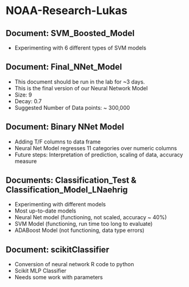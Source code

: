 # NOAA-Research-Lukas

## Document: SVM_Boosted_Model
- Experimenting with 6 different types of SVM models


## Document: Final_NNet_Model
- This document should be run in the lab for ~3 days.
- This is the final version of our Neural Network Model
- Size: 9
- Decay: 0.7
- Suggested Number of Data points: ~ 300,000

## Document: Binary NNet Model
- Adding T/F columns to data frame
- Neural Net Model regresses 11 categories over numeric columns
- Future steps: Interpretation of prediction, scaling of data, accuracy measure

## Documents: Classification_Test & Classification_Model_LNaehrig
- Experimenting with different models
- Most up-to-date models
- Neural Net model (functioning, not scaled, accuracy ~ 40%)
- SVM Model (functioning, run time too long to evaluate)
- ADABoost Model (not functioning, data type errors)

## Document: scikitClassifier
- Conversion of neural network R code to python
- Scikit MLP Classifier
- Needs some work with parameters
